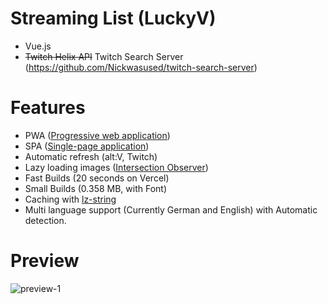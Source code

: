 # Streaming List (LuckyV)

- Vue.js
- ~~Twitch Helix API~~ Twitch Search Server (https://github.com/Nickwasused/twitch-search-server)

# Features

- PWA ([Progressive web application](https://wikiless.org/wiki/Progressive_web_application))
- SPA ([Single-page application](https://wikiless.org/wiki/single_page_application))
- Automatic refresh (alt:V, Twitch)
- Lazy loading images ([Intersection Observer](https://developer.mozilla.org/en-US/docs/Web/API/Intersection_Observer_API))
- Fast Builds (20 seconds on Vercel)
- Small Builds (0.358 MB, with Font)
- Caching with [lz-string](https://www.npmjs.com/package/lz-string)
- Multi language support (Currently German and English) with Automatic detection.

# Preview
![preview-1](https://user-images.githubusercontent.com/34883496/167118000-3d1fa77e-de68-47b3-b5a6-236362a7dfbe.png)
